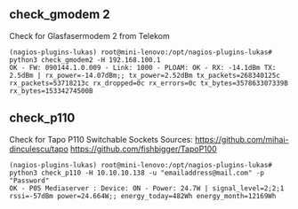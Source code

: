 ## check_gmodem 2
Check for Glasfasermodem 2 from Telekom

```
(nagios-plugins-lukas) root@mini-lenovo:/opt/nagios-plugins-lukas# python3 check_gmodem2 -H 192.168.100.1
OK - FW: 090144.1.0.009 - Link: 1000 - PLOAM: OK - RX: -14.1dBm TX: 2.5dBm | rx_power=-14.07dBm;; tx_power=2.52dBm tx_packets=268340125c rx_packets=53718213c rx_dropped=0c rx_errors=0c tx_bytes=357863307339B rx_bytes=15334274500B
```

## check_p110 
Check for Tapo P110 Switchable Sockets
Sources: https://github.com/mihai-dinculescu/tapo https://github.com/fishbigger/TapoP100

```
(nagios-plugins-lukas) root@mini-lenovo:/opt/nagios-plugins-lukas# python3 check_p110 -H 10.10.10.138 -u "emailaddress@mail.com" -p "Password" 
OK - P05 Mediaserver : Device: ON - Power: 24.7W | signal_level=2;2;1 rssi=-57dBm power=24.664W;; energy_today=482Wh energy_month=12169Wh
```